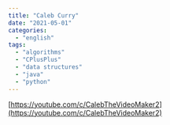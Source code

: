 ```yaml
---
title: "Caleb Curry"
date: "2021-05-01"
categories:
  - "english"
tags:
  - "algorithms"
  - "CPlusPlus"
  - "data structures"
  - "java"
  - "python"
---
```


[https://youtube.com/c/CalebTheVideoMaker2](https://youtube.com/c/CalebTheVideoMaker2)
